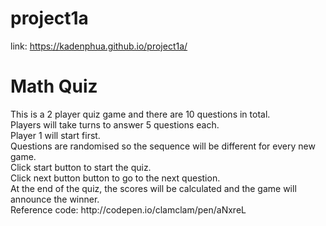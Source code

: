 # project1a
link: https://kadenphua.github.io/project1a/

<h1>Math Quiz</h1>

<p>This is a 2 player quiz game and there are 10 questions in total.
<br>
Players will take turns to answer 5 questions each.
<br>
Player 1 will start first.
<br>
Questions are randomised so the sequence will be different for every new game. 
<br>
Click start button to start the quiz.
<br>
Click next button button to go to the next question.
<br>
At the end of the quiz, the scores will be calculated and the game will announce the winner. 
<br>
Reference code:
http://codepen.io/clamclam/pen/aNxreL

</p>
